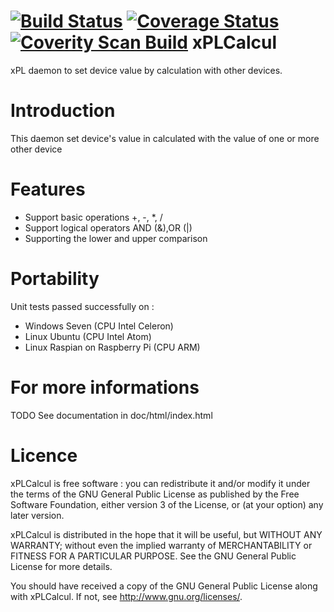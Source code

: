 [![Build Status](https://travis-ci.org/FragJage/xPLCalcul.svg?branch=master)](https://travis-ci.org/FragJage/xPLCalcul)
[![Coverage Status](https://coveralls.io/repos/github/FragJage/xPLCalcul/badge.svg?branch=master&bust=1)](https://coveralls.io/github/FragJage/xPLCalcul?branch=master)
[![Coverity Scan Build](https://scan.coverity.com/projects/9418/badge.svg)](https://scan.coverity.com/projects/9418)
xPLCalcul
===========
xPL daemon to set device value by calculation with other devices. 

Introduction
============
This daemon set device's value in calculated with the value of one or more other device 

Features
========
 - Support basic operations +, -, *, /
 - Support logical operators AND (&),OR (|)
 - Supporting the lower and upper comparison  
 
Portability
===========
Unit tests passed successfully on :
 - Windows Seven (CPU Intel Celeron)
 - Linux Ubuntu (CPU Intel Atom)
 - Linux Raspian on Raspberry Pi (CPU ARM)

For more informations
=====================
TODO
See documentation in doc/html/index.html

Licence
=======
xPLCalcul is free software : you can redistribute it and/or modify it under the terms of the GNU General Public License as published by the Free Software Foundation, either version 3 of the License, or (at your option) any later version.

xPLCalcul is distributed in the hope that it will be useful, but WITHOUT ANY WARRANTY; without even the implied warranty of MERCHANTABILITY or FITNESS FOR A PARTICULAR PURPOSE. See the GNU General Public License for more details.

You should have received a copy of the GNU General Public License along with xPLCalcul. If not, see http://www.gnu.org/licenses/.
